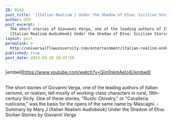 ```yaml
---
ID: 8142
post_title: '[Italian Realism ] Under the Shadow of Etna: Sicilian Stories by Giovanni Verga'
author: UfU
post_excerpt: |
  The short stories of Giovanni Verga, one of the leading authors of Italian verismo, or realism, tell mostly of working-class characters in rural, 19th-century Sicily. One of these stories, "Rustic Chivalry," or "Cavalleria rusticana," was the basis for the opera of the same name by Mascagni. - Summary by Mary J
  [Italian Realism Audiobook] Under the Shadow of Etna: Sicilian Stories by Giovanni Verga
layout: post
permalink: >
  http://universalflowuniversity.com/entertainment/italian-realism-under-the-shadow-of-etna-sicilian-stories-by-giovanni-verga/
published: true
post_date: 2014-03-28 10:47:58
---
```

[embed]https://www.youtube.com/watch?v=Qim1nkmAeU4[/embed]</br></br>
<p>The short stories of Giovanni Verga, one of the leading authors of Italian verismo, or realism, tell mostly of working-class characters in rural, 19th-century Sicily. One of these stories, "Rustic Chivalry," or "Cavalleria rusticana," was the basis for the opera of the same name by Mascagni. - Summary by Mary J
[Italian Realism Audiobook] Under the Shadow of Etna: Sicilian Stories by Giovanni Verga</p>